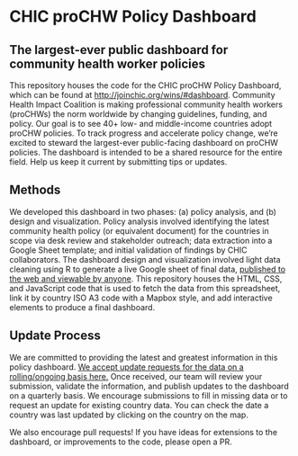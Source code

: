 # CHIC proCHW Policy Dashboard
## The largest-ever public dashboard for community health worker policies
This repository houses the code for the CHIC proCHW Policy Dashboard, which can be found at http://joinchic.org/wins/#dashboard. Community Health Impact Coalition is making professional community health workers (proCHWs) the norm worldwide by changing guidelines, funding, and policy. Our goal is to see 40+ low- and middle-income countries adopt proCHW policies. To track progress and accelerate policy change, we’re excited to steward the largest-ever public-facing dashboard on proCHW policies. The dashboard is intended to be a shared resource for the entire field. Help us keep it current by submitting tips or updates.

## Methods
We developed this dashboard in two phases: (a) policy analysis, and (b) design and visualization. Policy analysis involved identifying the latest community health policy (or equivalent document) for the countries in scope via desk review and stakeholder outreach; data extraction into a Google Sheet template; and initial validation of findings by CHIC collaborators. The dashboard design and visualization involved light data cleaning using R to generate a live Google sheet of final data, [published to the web and viewable by anyone](https://docs.google.com/spreadsheets/d/1LTB8mJ566h_z1RJEn3D2StMElgN0MMfripYmhaeSQ3Y/edit?usp=sharing). This repository houses the HTML, CSS, and JavaScript code that is used to fetch the data from this spreadsheet, link it by country ISO A3 code with a Mapbox style, and add interactive elements to produce a final dashboard.  

## Update Process
We are committed to providing the latest and greatest information in this policy dashboard. [We accept update requests for the data on a rolling/ongoing basis here.](https://docs.google.com/forms/d/e/1FAIpQLSeQfSZ9YG6ecSnWiBoUshtKBRGXVyYPt4Hfo_nx4ugBFkaEww/viewform) Once received, our team will review your submission, validate the information, and publish updates to the dashboard on a quarterly basis. We encourage submissions to fill in missing data or to request an update for existing country data. You can check the date a country was last updated by clicking on the country on the map.

We also encourage pull requests! If you have ideas for extensions to the dashboard, or improvements to the code, please open a PR. 
